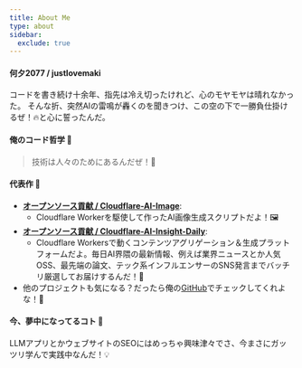 ```yaml
---
title: About Me
type: about
sidebar:
  exclude: true
---
```

#### 何夕2077 / justlovemaki

コードを書き続け十余年、指先は冷え切ったけれど、心のモヤモヤは晴れなかった。
そんな折、突然AIの雷鳴が轟くのを聞きつけ、この空の下で一勝負仕掛けるぜ！🔥と心に誓ったんだ。

#### 俺のコード哲学 🚀

> 技術は人々のためにあるんだぜ！🤝

#### 代表作 🌟

*   **[オープンソース貢献 / Cloudflare-AI-Image](https://github.com/justlovemaki/CloudFlare-AI-Image)**:
    *   Cloudflare Workerを駆使して作ったAI画像生成スクリプトだよ！🖼️
*   **[オープンソース貢献 / Cloudflare-AI-Insight-Daily](https://github.com/justlovemaki/CloudFlare-AI-Insight-Daily)**:
    *   Cloudflare Workersで動くコンテンツアグリゲーション＆生成プラットフォームだよ。毎日AI界隈の最新情報、例えば業界ニュースとか人気OSS、最先端の論文、テック系インフルエンサーのSNS発言までバッチリ厳選してお届けするんだ！📰
*   他のプロジェクトも気になる？だったら俺の[GitHub](https://github.com/justlovemaki)でチェックしてくれよな！🔗

#### 今、夢中になってるコト 🌱

LLMアプリとかウェブサイトのSEOにはめっちゃ興味津々でさ、今まさにガッツリ学んで実践中なんだ！💡